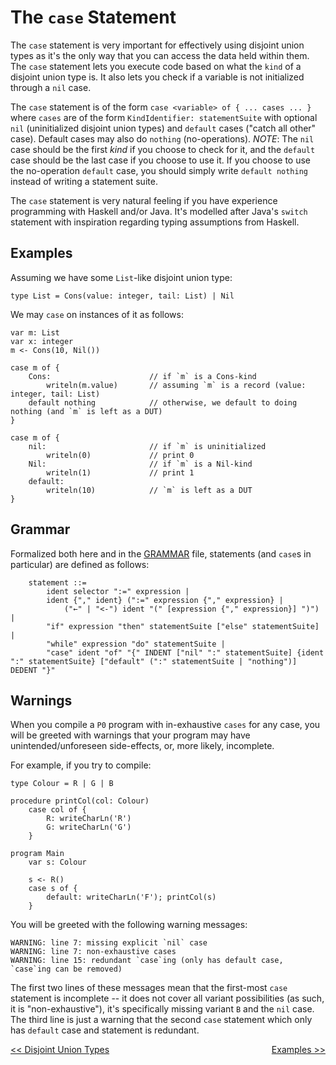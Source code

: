 # The `case` Statement

The `case` statement is very important for effectively using disjoint union types as it's the only way that you can access the data held within them. The `case` statement lets you execute code based on what the `kind` of a disjoint union type is. It also lets you check if a variable is not initialized through a `nil` case.

The `case` statement is of the form `case <variable> of { ... cases ... }` where `cases` are of the form `KindIdentifier: statementSuite` with optional `nil` (uninitialized disjoint union types) and `default` cases ("catch all other" case). Default cases may also do `nothing` (no-operations). _NOTE_: The `nil` case should be the first _kind_ if you choose to check for it, and the `default` case should be the last case if you choose to use it. If you choose to use the no-operation `default` case, you should simply write `default nothing` instead of writing a statement suite.

The `case` statement is very natural feeling if you have experience programming with Haskell and/or Java. It's modelled after Java's `switch` statement with inspiration regarding typing assumptions from Haskell.


## Examples

Assuming we have some `List`-like disjoint union type:
```
type List = Cons(value: integer, tail: List) | Nil
```

We may `case` on instances of it as follows:
```
var m: List
var x: integer
m <- Cons(10, Nil())

case m of {
    Cons:                      // if `m` is a Cons-kind
        writeln(m.value)       // assuming `m` is a record (value: integer, tail: List)
    default nothing            // otherwise, we default to doing nothing (and `m` is left as a DUT)
}

case m of {
    nil:                       // if `m` is uninitialized
        writeln(0)             // print 0
    Nil:                       // if `m` is a Nil-kind
        writeln(1)             // print 1
    default:
        writeln(10)            // `m` is left as a DUT
}
```

## Grammar 

Formalized both here and in the <a href="GRAMMAR.md">GRAMMAR</a> file, statements (and `case`s in particular) are defined as follows:

```
    statement ::=
        ident selector ":=" expression |
        ident {"," ident} (":=" expression {"," expression} |
            ("←" | "<-") ident "(" [expression {"," expression}] ")") |
        "if" expression "then" statementSuite ["else" statementSuite] |
        "while" expression "do" statementSuite |
        "case" ident "of" "{" INDENT ["nil" ":" statementSuite] {ident ":" statementSuite} ["default" (":" statementSuite | "nothing")] DEDENT "}"
```

## Warnings

When you compile a `P0` program with in-exhaustive `cases` for any case, you will be greeted with warnings that your program may have unintended/unforeseen side-effects, or, more likely, incomplete.

For example, if you try to compile:
```
type Colour = R | G | B

procedure printCol(col: Colour)
    case col of {
        R: writeCharLn('R')
        G: writeCharLn('G')
    }

program Main
    var s: Colour

    s <- R()
    case s of {
        default: writeCharLn('F'); printCol(s)
    }
```

You will be greeted with the following warning messages:
```
WARNING: line 7: missing explicit `nil` case
WARNING: line 7: non-exhaustive cases
WARNING: line 15: redundant `case`ing (only has default case, `case`ing can be removed)
```

The first two lines of these messages mean that the first-most `case` statement is incomplete -- it does not cover all variant possibilities (as such, it is "non-exhaustive"), it's specifically missing variant `B` and the `nil` case. The third line is just a warning that the second `case` statement which only has `default` case and statement is redundant. 


<a style="float:left" href="DISJOINT_UNION_TYPES.md">\<\< Disjoint Union Types</a> <a style="float:right" href="EXAMPLES.md">Examples \>\></a>
